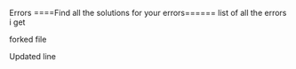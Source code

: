 Errors
====Find all the solutions for your errors======
list of all the errors i get


forked file











Updated line
